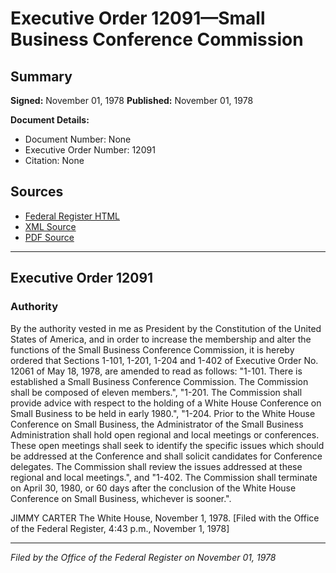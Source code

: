 # Executive Order 12091—Small Business Conference Commission

## Summary

**Signed:** November 01, 1978
**Published:** November 01, 1978

**Document Details:**
- Document Number: None
- Executive Order Number: 12091
- Citation: None

## Sources
- [Federal Register HTML](https://www.presidency.ucsb.edu/documents/executive-order-12091-small-business-conference-commission)
- [XML Source](None)
- [PDF Source](None)

---

## Executive Order 12091

### Authority

By the authority vested in me as President by the Constitution of the United States of America, and in order to increase the membership and alter the functions of the Small Business Conference Commission, it is hereby ordered that Sections 1-101, 1-201, 1-204 and 1-402 of Executive Order No. 12061 of May 18, 1978, are amended to read as follows:
"1-101. There is established a Small Business Conference Commission. The Commission shall be composed of eleven members.",
"1-201. The Commission shall provide advice with respect to the holding of a White House Conference on Small Business to be held in early 1980.",
"1-204. Prior to the White House Conference on Small Business, the Administrator of the Small Business Administration shall hold open regional and local meetings or conferences. These open meetings shall seek to identify the specific issues which should be addressed at the Conference and shall solicit candidates for Conference delegates. The Commission shall review the issues addressed at these regional and local meetings.", and
"1-402. The Commission shall terminate on April 30, 1980, or 60 days after the conclusion of the White House Conference on Small Business, whichever is sooner.".

JIMMY CARTER
The White House,
November 1, 1978.
[Filed with the Office of the Federal Register, 4:43 p.m., November 1, 1978]

---

*Filed by the Office of the Federal Register on November 01, 1978*
